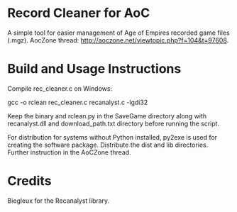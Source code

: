 Record Cleaner for AoC
======================

A simple tool for easier management of Age of Empires recorded game files (.mgz).
AocZone thread: http://aoczone.net/viewtopic.php?f=104&t=97608.

Build and Usage Instructions
============================

Compile rec_cleaner.c on Windows:

gcc -o rclean rec_cleaner.c recanalyst.c -lgdi32

Keep the binary and rclean.py in the SaveGame directory along with recanalyst.dll and download_path.txt directory before running the script.

For distribution for systems without Python installed, py2exe is used for creating the software package. Distribute the dist and lib directories. Further instruction in the AoCZone thread.

Credits
=======

Biegleux for the Recanalyst library.
